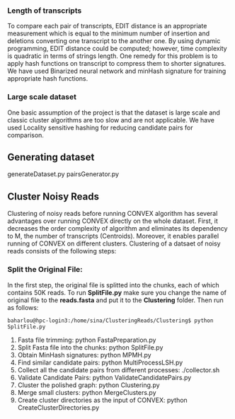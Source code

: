 ### Length of transcripts
To compare each pair of transcripts, EDIT distance is an appropriate measurement which is equal to the minimum number of insertion and deletions
converting one transcript to the another one. By using dynamic programming, EDIT distance could be computed; however, time complexity is quadratic in terms of
strings length. One remedy for this problem is to apply hash functions on transcript to compress them to shorter signatures.
We have used Binarized neural network and minHash signature for training appropriate hash functions.

### Large scale dataset
One basic assumption of the project is that the dataset is large scale and classic cluster algorithms are too slow and are not applicable.
We have used Locality sensitive hashing for reducing candidate pairs for comparison.

## Generating dataset
generateDataset.py
pairsGenerator.py

## Cluster Noisy Reads
Clustering of noisy reads before running CONVEX algorithm has several advantages over running CONVEX directly on the whole dataset. 
First, it decreases the order complexity of algorithm and eliminates its dependency to M, the number of transcripts (Centroids).
Moreover, it enables parallel running of CONVEX on different clusters. Clustering of a datsaet of noisy reads consists of the following steps:

### Split the Original File:
In the first step, the original file is splitted into the chunks, each of which contains 50K reads.
To run **SplitFile.py** make sure you change the name of original file to the **reads.fasta** and put it to the **Clustering** folder. Then run as follows:
```
baharlou@hpc-login3:/home/sina/ClusteringReads/Clustering$ python SplitFile.py
```

1) Fasta file trimming: python FastaPreparation.py
2) Split Fasta file into the chunks: python SplitFile.py
3) Obtain MinHash signatures: python MPMH.py
4) Find similar candidate pairs: python MultiProcessLSH.py
5) Collect all the candidate pairs from different processes: ./collector.sh
6) Validate Candidate Pairs: python ValidateCandidatePairs.py
7) Cluster the polished graph: python Clustering.py
8) Merge small clusters: python MergeClusters.py
9) Create cluster directories as the input of CONVEX: python CreateClusterDirectories.py